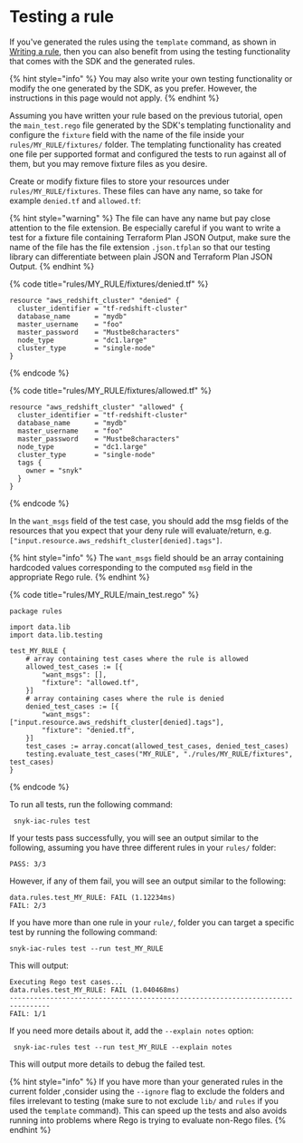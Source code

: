 # Testing a rule

If you've generated the rules using the `template` command, as shown in [Writing a rule](writing-a-rule.md), then you can also benefit from using the testing functionality that comes with the SDK and the generated rules.&#x20;

{% hint style="info" %}
You may also write your own testing functionality or modify the one generated by the SDK, as you prefer. However, the instructions in this page would not apply.
{% endhint %}

Assuming you have written your rule based on the previous tutorial, open the `main_test.rego` file generated by the SDK's templating functionality and configure the `fixture` field with the name of the file inside your `rules/MY_RULE/fixtures/` folder. The templating functionality has created one file per supported format and configured the tests to run against all of them, but you may remove fixture files as you desire.

Create or modify fixture files to store your resources under `rules/MY_RULE/fixtures`. These files can have any name, so take for example `denied.tf` and `allowed.tf`:

{% hint style="warning" %}
The file can have any name but pay close attention to the file extension. Be especially careful if you want to write a test for a fixture file containing Terraform Plan JSON Output, make sure the name of the file has the file extension `.json.tfplan` so that our testing library can differentiate between plain JSON and Terraform Plan JSON Output.
{% endhint %}

{% code title="rules/MY_RULE/fixtures/denied.tf" %}
```
resource "aws_redshift_cluster" "denied" {
  cluster_identifier = "tf-redshift-cluster"
  database_name      = "mydb"
  master_username    = "foo"
  master_password    = "Mustbe8characters"
  node_type          = "dc1.large"
  cluster_type       = "single-node"
}
```
{% endcode %}

{% code title="rules/MY_RULE/fixtures/allowed.tf" %}
```
resource "aws_redshift_cluster" "allowed" {
  cluster_identifier = "tf-redshift-cluster"
  database_name      = "mydb"
  master_username    = "foo"
  master_password    = "Mustbe8characters"
  node_type          = "dc1.large"
  cluster_type       = "single-node"
  tags {
    owner = "snyk"
  }
}
```
{% endcode %}

In the `want_msgs` field of the test case, you should add the msg fields of the resources that you expect that your deny rule will evaluate/return, e.g. `["input.resource.aws_redshift_cluster[denied].tags"]`.

{% hint style="info" %}
The `want_msgs` field should be an array containing hardcoded values corresponding to the computed `msg` field in the appropriate Rego rule.
{% endhint %}

{% code title="rules/MY_RULE/main_test.rego" %}
```
package rules

import data.lib
import data.lib.testing

test_MY_RULE {
	# array containing test cases where the rule is allowed
	allowed_test_cases := [{
		"want_msgs": [],
		"fixture": "allowed.tf",
	}]
	# array containing cases where the rule is denied
	denied_test_cases := [{
		"want_msgs": ["input.resource.aws_redshift_cluster[denied].tags"],
		"fixture": "denied.tf",
	}]
	test_cases := array.concat(allowed_test_cases, denied_test_cases)
	testing.evaluate_test_cases("MY_RULE", "./rules/MY_RULE/fixtures", test_cases)
}
```
{% endcode %}

To run all tests, run the following command:

```
 snyk-iac-rules test
```

If your tests pass successfully, you will see an output similar to the following, assuming you have three different rules in your `rules/` folder:

```
PASS: 3/3
```

However, if any of them fail, you will see an output similar to the following:

```
data.rules.test_MY_RULE: FAIL (1.12234ms)
FAIL: 2/3
```

If you have more than one rule in your `rule/`, folder you can target a specific test by running the following command:

```
snyk-iac-rules test --run test_MY_RULE
```

This will output:

```
Executing Rego test cases...
data.rules.test_MY_RULE: FAIL (1.040468ms)
--------------------------------------------------------------------------------
FAIL: 1/1
```

If you need more details about it, add the `--explain notes` option:

```
 snyk-iac-rules test --run test_MY_RULE --explain notes
```

This will output more details to debug the failed test.

{% hint style="info" %}
If you have more than your generated rules in the current folder ,consider using the  `--ignore` flag to exclude the folders and files irrelevant to testing (make sure to not exclude `lib/` and `rules` if you used the `template` command). This can speed up the tests and also avoids running into problems where Rego is trying to evaluate non-Rego files.
{% endhint %}
